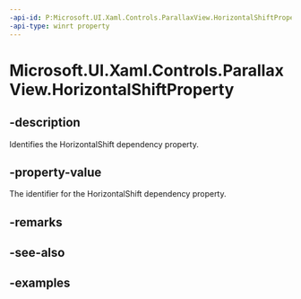 ```yaml
---
-api-id: P:Microsoft.UI.Xaml.Controls.ParallaxView.HorizontalShiftProperty
-api-type: winrt property
---
```


<!-- Property syntax.
public DependencyProperty HorizontalShiftProperty { get; }
-->

# Microsoft.UI.Xaml.Controls.ParallaxView.HorizontalShiftProperty

## -description

Identifies the HorizontalShift dependency property.

## -property-value

The identifier for the HorizontalShift dependency property.

## -remarks

## -see-also

## -examples

